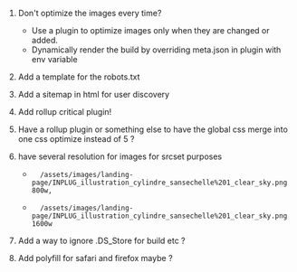 1.  Don't optimize the images every time?
    - Use a plugin to optimize images only when they are changed or added.
    - Dynamically render the build by overriding meta.json in plugin with env variable
2.  Add a template for the robots.txt
3.  Add a sitemap in html for user discovery
4.  Add rollup critical plugin!
5.  Have a rollup plugin or something else to have the global css merge into one css optimize instead of 5 ?
6.  have several resolution for images for srcset purposes
    -       /assets/images/landing-page/INPLUG_illustration_cylindre_sansechelle%201_clear_sky.png 800w,
    -       /assets/images/landing-page/INPLUG_illustration_cylindre_sansechelle%201_clear_sky.png 1600w

7.  Add a way to ignore .DS_Store for build etc ?

8.  Add polyfill for safari and firefox maybe ?
